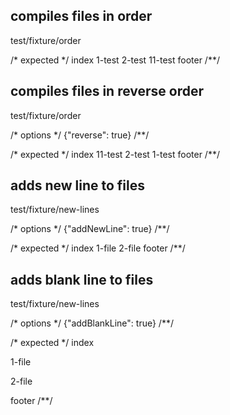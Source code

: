 ## compiles files in order
test/fixture/order

/* expected */
index
1-test
2-test
11-test
footer
/**/

## compiles files in reverse order
test/fixture/order

/* options */
{"reverse": true}
/**/

/* expected */
index
11-test
2-test
1-test
footer
/**/

## adds new line to files
test/fixture/new-lines

/* options */
{"addNewLine": true}
/**/

/* expected */
index
1-file
2-file
footer
/**/

## adds blank line to files
test/fixture/new-lines

/* options */
{"addBlankLine": true}
/**/

/* expected */
index

1-file

2-file

footer
/**/